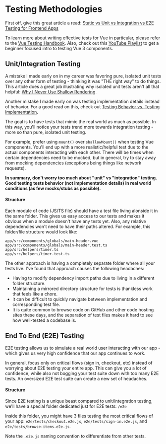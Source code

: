 # Testing Methodologies

First off, give this great article a read: [Static vs Unit vs Integration vs E2E Testing for Frontend Apps](https://kentcdodds.com/blog/unit-vs-integration-vs-e2e-tests)

To learn more about writing effective tests for Vue in particular, please refer to the [Vue Testing Handbook](https://lmiller1990.github.io/vue-testing-handbook/v3/#what-is-this-guide). Also, check out this [YouTube Playlist](https://www.youtube.com/playlist?list=PLC2LZCNWKL9ahK1IoODqYxKu5aA9T5IOA) to get a beginner focused intro to testing Vue 3 components.

## Unit/Integration Testing

A mistake I made early on in my career was favoring pure, isolated unit tests over any other form of testing - thinking it was "THE right way" to do things. This article does a great job illustrating why isolated unit tests aren't all that helpful: [Why I Never Use Shallow Rendering](https://kentcdodds.com/blog/why-i-never-use-shallow-rendering).

Another mistake I made early on was testing implementation details instead of behavior. For a good read on this, check out [Testing Behavior vs. Testing Implementation](https://teamgaslight.com/blog/testing-behavior-vs-testing-implementation).

The goal is to have tests that mimic the real world as much as possible. In this way, you'll notice your tests trend more towards integration testing - more so than pure, isolated unit testing.

For example, prefer using `mount()` over `shallowMount()` when testing Vue components. You'll end up with a more realistic/helpful test due to the actual components interacting with each other. There will be times when certain dependencies need to be mocked, but in general, try to stay away from mocking dependencies (exceptions being things like network requests).

**In summary, don't worry too much about "unit" vs "integration" testing. Good testing tests behavior (not implementation details) in real world conditions (as few mocks/stubs as possible).**

#### Structure

Each module of code (JS/TS file) should have a test file living alonside it in the same folder. This gives us easy access to our tests and makes it obvious when a module doesn't have any tests yet. Also, any relative dependencies won't need to have their paths altered. For example, this folder/file structure would look like:

```
app/src/components/globals/main-header.vue
app/src/components/globals/main-header.test.ts
app/src/helpers/timer.ts
app/src/helpers/timer.test.ts
```

The other approach is having a completely separate folder where all your tests live. I've found that approach causes the following headaches:

- Having to modify dependency import paths due to living in a different folder structure.
- Maintaining a mirrored directory structure for tests is thankless work that feels like a chore.
- It can be difficult to quickly navigate between implementation and corresponding test file.
- It is quite common to browse code on GitHub and other code hosting sites these days, and the separation of test files makes it hard to see how well-tested a codebase is.

## End To End (E2E) Testing

E2E testing allows us to simulate a real world user interacting with our app - which gives us very high confidence that our app continues to work.

In general, focus only on critical flows (sign in, checkout, etc) instead of worrying about E2E testing your entire app. This can give you a lot of confidence, while also not bogging your test suite down with too many E2E tests. An oversized E2E test suite can create a new set of headaches.

#### Structure

Since E2E testing is a unique beast compared to unit/integration testing, we'll have a special folder dedicated just for E2E tests: `/e2e`

Inside this folder, you might have 3 files testing the most critical flows of your app: `e2e/tests/checkout.e2e.js`, `e2e/tests/sign-in.e2e.js`, and `e2e/tests/browse-items.e2e.js`.

Note the `.e2e.js` naming convention to differentiate from other tests.